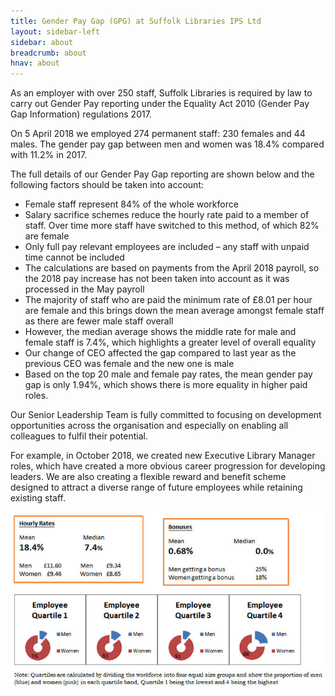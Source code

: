 ```yaml
---
title: Gender Pay Gap (GPG) at Suffolk Libraries IPS Ltd
layout: sidebar-left
sidebar: about
breadcrumb: about
hnav: about
---
```


As an employer with over 250 staff, Suffolk Libraries is required by law to carry out Gender Pay reporting under the Equality Act 2010 (Gender Pay Gap Information) regulations 2017.

On 5 April 2018 we employed 274 permanent staff: 230 females and 44 males. The gender pay gap between men and women was 18.4% compared with 11.2% in 2017.

The full details of our Gender Pay Gap reporting are shown below and the following factors should be taken into account:

* Female staff represent 84% of the whole workforce
* Salary sacrifice schemes reduce the hourly rate paid to a member of staff. Over time more staff have switched to this method, of which 82% are female
* Only full pay relevant employees are included – any staff with unpaid time cannot be included
* The calculations are based on payments from the April 2018 payroll, so the 2018 pay increase has not been taken into account as it was processed in the May payroll
* The majority of staff who are paid the minimum rate of £8.01 per hour are female and this brings down the mean average amongst female staff as there are fewer male staff overall
* However, the median average shows the middle rate for male and female staff is 7.4%, which highlights a greater level of overall equality
* Our change of CEO affected the gap compared to last year as the previous CEO was female and the new one is male
* Based on the top 20 male and female pay rates, the mean gender pay gap is only 1.94%, which shows there is more equality in higher paid roles.

Our Senior Leadership Team is fully committed to focusing on development opportunities across the organisation and especially on enabling all colleagues to fulfil their potential.

For example, in October 2018, we created new Executive Library Manager roles, which have created a more obvious career progression for developing leaders. We are also creating a flexible reward and benefit scheme designed to attract a diverse range of future employees while retaining existing staff.

![Gender Pay Gap details](/images/featured/featured-gender-pay-gap-2018.jpg)
